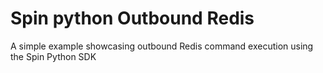 # Spin python Outbound Redis

A simple example showcasing outbound Redis command execution using the Spin Python SDK